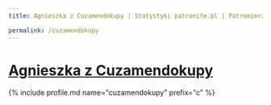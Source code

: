 ```yaml
---
title: Agnieszka z Cuzamendokupy | Statystyki patronite.pl | Patromierz

permalink: /cuzamendokupy
---
```


# [Agnieszka z Cuzamendokupy](https://patronite.pl/cuzamendokupy)

{% include profile.md name="cuzamendokupy" prefix="c" %}

